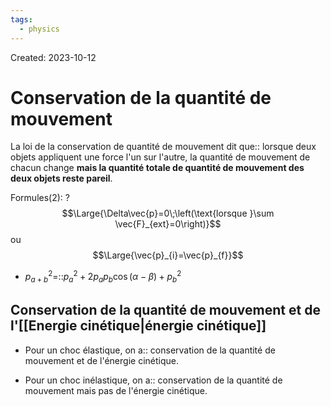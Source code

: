 ```yaml
---
tags:
  - physics
---
```

Created: 2023-10-12

# Conservation de la quantité de mouvement
La loi de la conservation de quantité de mouvement dit que:: lorsque deux objets appliquent une force l'un sur l'autre, la quantité de mouvement de chacun change **mais la quantité totale de quantité de mouvement des deux objets reste pareil**.
<!--SR:!2023-12-23,11,160-->

Formules(2):
?
$$\Large{\Delta\vec{p}=0\;\left(\text{lorsque }\sum \vec{F}_{ext}=0\right)}$$
ou
$$\Large{\vec{p}_{i}=\vec{p}_{f}}$$
<!--SR:!2024-02-09,53,210-->

- $p_{a+b}^{2}$=::$p_{a}^{2}+2p_{a}p_{b}\cos(\alpha-\beta)+p_{b}^{2}$
<!--SR:!2024-01-20,41,222-->

## Conservation de la quantité de mouvement et de l'[[Energie cinétique|énergie cinétique]]
- Pour un choc élastique, on a:: conservation de la quantité de mouvement et de l'énergie cinétique.
<!--SR:!2024-02-21,70,230-->
- Pour un choc inélastique, on a:: conservation de la quantité de mouvement mais pas de l'énergie cinétique.
<!--SR:!2023-12-20,37,230-->

